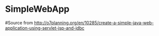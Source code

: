# SimpleWebApp

#Source from http://o7planning.org/en/10285/create-a-simple-java-web-application-using-servlet-jsp-and-jdbc
